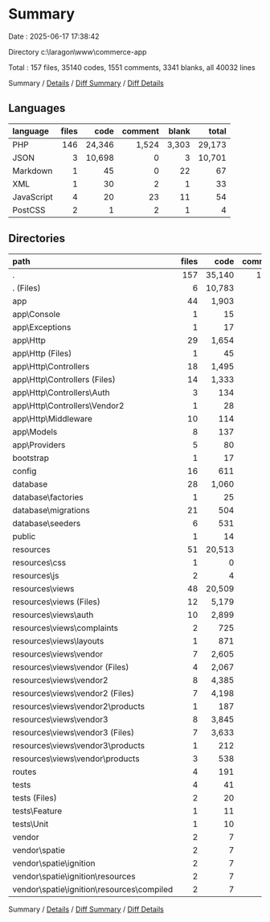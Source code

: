 # Summary

Date : 2025-06-17 17:38:42

Directory c:\\laragon\\www\\commerce-app

Total : 157 files,  35140 codes, 1551 comments, 3341 blanks, all 40032 lines

Summary / [Details](details.md) / [Diff Summary](diff.md) / [Diff Details](diff-details.md)

## Languages
| language | files | code | comment | blank | total |
| :--- | ---: | ---: | ---: | ---: | ---: |
| PHP | 146 | 24,346 | 1,524 | 3,303 | 29,173 |
| JSON | 3 | 10,698 | 0 | 3 | 10,701 |
| Markdown | 1 | 45 | 0 | 22 | 67 |
| XML | 1 | 30 | 2 | 1 | 33 |
| JavaScript | 4 | 20 | 23 | 11 | 54 |
| PostCSS | 2 | 1 | 2 | 1 | 4 |

## Directories
| path | files | code | comment | blank | total |
| :--- | ---: | ---: | ---: | ---: | ---: |
| . | 157 | 35,140 | 1,551 | 3,341 | 40,032 |
| . (Files) | 6 | 10,783 | 2 | 28 | 10,813 |
| app | 44 | 1,903 | 199 | 483 | 2,585 |
| app\\Console | 1 | 15 | 7 | 6 | 28 |
| app\\Exceptions | 1 | 17 | 9 | 5 | 31 |
| app\\Http | 29 | 1,654 | 137 | 398 | 2,189 |
| app\\Http (Files) | 1 | 45 | 29 | 8 | 82 |
| app\\Http\\Controllers | 18 | 1,495 | 54 | 347 | 1,896 |
| app\\Http\\Controllers (Files) | 14 | 1,333 | 50 | 301 | 1,684 |
| app\\Http\\Controllers\\Auth | 3 | 134 | 4 | 35 | 173 |
| app\\Http\\Controllers\\Vendor2 | 1 | 28 | 0 | 11 | 39 |
| app\\Http\\Middleware | 10 | 114 | 54 | 43 | 211 |
| app\\Models | 8 | 137 | 2 | 46 | 185 |
| app\\Providers | 5 | 80 | 44 | 28 | 152 |
| bootstrap | 1 | 17 | 30 | 9 | 56 |
| config | 16 | 611 | 831 | 271 | 1,713 |
| database | 28 | 1,060 | 139 | 131 | 1,330 |
| database\\factories | 1 | 25 | 14 | 6 | 45 |
| database\\migrations | 21 | 504 | 108 | 89 | 701 |
| database\\seeders | 6 | 531 | 17 | 36 | 584 |
| public | 1 | 14 | 30 | 12 | 56 |
| resources | 51 | 20,513 | 225 | 2,323 | 23,061 |
| resources\\css | 1 | 0 | 0 | 1 | 1 |
| resources\\js | 2 | 4 | 23 | 8 | 35 |
| resources\\views | 48 | 20,509 | 202 | 2,314 | 23,025 |
| resources\\views (Files) | 12 | 5,179 | 53 | 663 | 5,895 |
| resources\\views\\auth | 10 | 2,899 | 14 | 386 | 3,299 |
| resources\\views\\complaints | 2 | 725 | 1 | 88 | 814 |
| resources\\views\\layouts | 1 | 871 | 12 | 120 | 1,003 |
| resources\\views\\vendor | 7 | 2,605 | 29 | 268 | 2,902 |
| resources\\views\\vendor (Files) | 4 | 2,067 | 29 | 197 | 2,293 |
| resources\\views\\vendor2 | 8 | 4,385 | 49 | 405 | 4,839 |
| resources\\views\\vendor2 (Files) | 7 | 4,198 | 49 | 385 | 4,632 |
| resources\\views\\vendor2\\products | 1 | 187 | 0 | 20 | 207 |
| resources\\views\\vendor3 | 8 | 3,845 | 44 | 384 | 4,273 |
| resources\\views\\vendor3 (Files) | 7 | 3,633 | 44 | 364 | 4,041 |
| resources\\views\\vendor3\\products | 1 | 212 | 0 | 20 | 232 |
| resources\\views\\vendor\\products | 3 | 538 | 0 | 71 | 609 |
| routes | 4 | 191 | 83 | 64 | 338 |
| tests | 4 | 41 | 10 | 19 | 70 |
| tests (Files) | 2 | 20 | 3 | 10 | 33 |
| tests\\Feature | 1 | 11 | 4 | 5 | 20 |
| tests\\Unit | 1 | 10 | 3 | 4 | 17 |
| vendor | 2 | 7 | 2 | 1 | 10 |
| vendor\\spatie | 2 | 7 | 2 | 1 | 10 |
| vendor\\spatie\\ignition | 2 | 7 | 2 | 1 | 10 |
| vendor\\spatie\\ignition\\resources | 2 | 7 | 2 | 1 | 10 |
| vendor\\spatie\\ignition\\resources\\compiled | 2 | 7 | 2 | 1 | 10 |

Summary / [Details](details.md) / [Diff Summary](diff.md) / [Diff Details](diff-details.md)